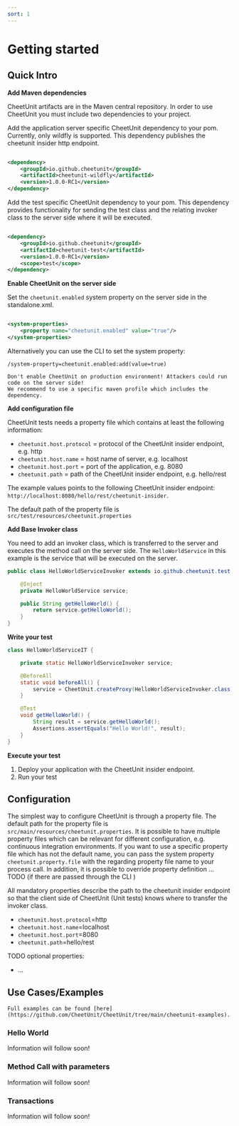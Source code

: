 ```yaml
---
sort: 1
---
```


# Getting started

## Quick Intro

**Add Maven dependencies**

CheetUnit artifacts are in the Maven central repository. In order to use CheetUnit you must include two dependencies to
your project.

Add the application server specific CheetUnit dependency to your pom. Currently, only wildfly is supported. This
dependency publishes the cheetunit insider http endpoint.

```xml

<dependency>
    <groupId>io.github.cheetunit</groupId>
    <artifactId>cheetunit-wildfly</artifactId>
    <version>1.0.0-RC1</version>
</dependency>
```

Add the test specific CheetUnit dependency to your pom. This dependency provides functionality for sending the test
class and the relating invoker class to the server side where it will be executed.

```xml

<dependency>
    <groupId>io.github.cheetunit</groupId>
    <artifactId>cheetunit-test</artifactId>
    <version>1.0.0-RC1</version>
    <scope>test</scope>
</dependency>
```

**Enable CheetUnit on the server side**

Set the `cheetunit.enabled` system property on the server side in the standalone.xml.

```xml

<system-properties>
    <property name="cheetunit.enabled" value="true"/>
</system-properties>
```

Alternatively you can use the CLI to set the system property:

```shell
/system-property=cheetunit.enabled:add(value=true)
```

```danger
Don't enable CheetUnit on production environment! Attackers could run code on the server side! 
We recommend to use a specific maven profile which includes the dependency.
```

**Add configuration file**

CheetUnit tests needs a property file which contains at least the following information:

* `cheetunit.host.protocol` = protocol of the CheetUnit insider endpoint, e.g. http
* `cheetunit.host.name`     = host name of server, e.g. localhost
* `cheetunit.host.port`     = port of the application, e.g. 8080
* `cheetunit.path`          = path of the CheetUnit insider endpoint, e.g. hello/rest

The example values points to the following CheetUnit insider
endpoint: `http://localhost:8080/hello/rest/cheetunit-insider`.

The default path of the property file is `src/test/resources/cheetunit.properties`

**Add Base Invoker class**

You need to add an invoker class, which is transferred to the server and executes the method call on the server side.
The `HelloWorldService` in this example is the service that will be executed on the server.

```java
public class HelloWorldServiceInvoker extends io.github.cheetunit.test.BaseServiceInvoker {

    @Inject
    private HelloWorldService service;

    public String getHelloWorld() {
        return service.getHelloWorld();
    }
}
```

**Write your test**

```java
class HelloWorldServiceIT {

    private static HelloWorldServiceInvoker service;

    @BeforeAll
    static void beforeAll() {
        service = CheetUnit.createProxy(HelloWorldServiceInvoker.class);
    }

    @Test
    void getHelloWorld() {
        String result = service.getHelloWorld();
        Assertions.assertEquals("Hello World!", result);
    }
}
```

**Execute your test**

1. Deploy your application with the CheetUnit insider endpoint.
2. Run your test

## Configuration

The simplest way to configure CheetUnit is through a property file. The default path for the property file
is `src/main/resources/cheetunit.properties`. It is possible to have multiple property files which can be relevant for
different configuration, e.g. continuous integration environments. If you want to use a specific property file which has
not the default name, you can pass the system property `cheetunit.property.file` with the regarding property file name to
your process call. In addition, it is possible to override property definition ... TODO (if there are passed through the CLI )

All mandatory properties describe the path to the cheetunit insider endpoint so that the client side of CheetUnit (Unit
tests) knows where to transfer the invoker class.

* `cheetunit.host.protocol`=http
* `cheetunit.host.name`=localhost
* `cheetunit.host.port`=8080
* `cheetunit.path`=hello/rest

TODO optional properties: 
* ...

## Use Cases/Examples

```note
Full examples can be found [here](https://github.com/CheetUnit/CheetUnit/tree/main/cheetunit-examples).
```

### Hello World

Information will follow soon!

### Method Call with parameters

Information will follow soon!

### Transactions

Information will follow soon!
